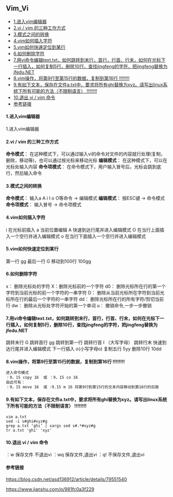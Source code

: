## Vim_Vi

* [1.进入vim编辑器](#1进入vim编辑器)
* [2.vi / vim 的三种工作方式](#2vi--vim-的三种工作方式)
* [3.模式之间的转换](#3模式之间的转换)
* [4.vim如何插入字符](#4vim如何插入字符)
* [5.vim如何快速定位到某行](#5vim如何快速定位到某行)
* [6.如何删除字符](#6如何删除字符)
* [7.用vi命令编辑text.txt，如何跳转到末行，首行，行首、行末，如何在光标下一行插入，如何复制5行，删除10行，查找jingfeng的字符，把jingfeng替换为jfedu.NET](#7用vi命令编辑texttxt如何跳转到末行首行行首行末如何在光标下一行插入如何复制5行删除10行查找jingfeng的字符把jingfeng替换为jfedunet)
* [8.vim操作，将第9行至第15行的数据，复制到第16行  !!!!!!!!](#8vim操作将第9行至第15行的数据复制到第16行--)
* [9.有如下文本，保存在文件a.txt中，要求将所有ghi替换为xyz。请写出linux系统下所有可能的方法（不限制语言） !!!!!!!!](#9有如下文本保存在文件atxt中要求将所有ghi替换为xyz请写出linux系统下所有可能的方法不限制语言-)
* [10.退出 vi / vim 命令](#10退出-vi--vim-命令)
* [参考链接](#参考链接)

####  1.进入vim编辑器

1.进入vim编辑器

####  2.vi / vim 的三种工作方式

**命令模式**： 在这种模式下，可以通过输入vi的命令对文件的内容就行处理(复制，删除，移动等)，也可以通过按光标来移动光标
**编辑模式**： 在这种模式下，可以在光标处输入内容
**命令项模式**： 在命令模式下，用户输入冒号后，光标会跳到底行，然后输入命令

####  3.模式之间的转换

**命令模式**： 输入a A i I o O等命令 -> 编辑模式
**编辑模式**： 按ESC键 -> 命令模式
**命令项模式**： 输入冒号 -> 命令项模式

####  4.vim如何插入字符

i 在光标前插入
a 当前位置编辑
A 快速到达行尾并进入编辑模式
O 在当行上面插入一个空行并进入编辑模式
o 在当行下面插入一个空行并进入编辑模式

####  5.vim如何快速定位到某行

第一行 gg
最后一行 G
移动到100行 100gg

####  6.如何删除字符

x： 删除光标处的字符 X：删除光标前的一个字符
d0： 删除光标所在行的第一个字符到当前光标的前一个字符的一串字符
D： 删除从当前光标所在字符到当前光标所在行的最后一个字符的一串字符
dd： 删除光标所在行的所有字符/剪切当前行
dw： 删除从光标处字符开始的第一个单词
u： 撤销命令,一步一步撤销

####  7.用vi命令编辑text.txt，如何跳转到末行，首行，行首、行末，如何在光标下一行插入，如何复制5行，删除10行，查找jingfeng的字符，把jingfeng替换为jfedu.NET

 跳转末行  G
 跳转首行  gg 跳转到第一行
 跳转行首  I （大写字母）
 跳转行末 快速到达行尾并进入编辑模式
 下一行插入 o(小写字母o)
 复制五行 5yy
 删除10行 10dd

####  8.vim操作，将第9行至第15行的数据，复制到第16行  !!!!!!!!

```css
进入命令模式
：9，15 copy 16  或 ：9，15 co 16
由此可有：
：9，15 move 16  或 :9,15 m 16 将第9行到第15行的文本内容移动到第16行的后面  
```

####  9.有如下文本，保存在文件a.txt中，要求将所有ghi替换为xyz。请写出linux系统下所有可能的方法（不限制语言） !!!!!!!!

``` linux
vim a.txt
sed -i s#ghi#xyz#g
grep a.txt ‘ghi’ | xargs sed s#.*#xyz#g
tr a.txt 'ghi' 'xyz'
```

####  10.退出 vi / vim 命令

：w 保存文件 不退出vi ：wq 保存文件,退出vi ：q! 不保存文件,退出vi

#### 参考链接

https://blog.csdn.net/asd136912/article/details/79551540

https://www.jianshu.com/p/981fc0a3f229